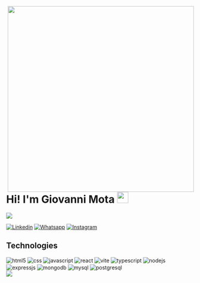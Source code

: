 <img align='right' height='500em' src='https://raw.githubusercontent.com/gist/devmatheusmota/6a7fd17004ef8d76374bacfe4598e71f/raw/1c593c2d9b3fbd5951d0ccbfaf9dd570a85fe5de/githubcard.svg'/>
<h1>Hi! I'm Giovanni Mota <img width="30" src="https://c.tenor.com/Wx9IEmZZXSoAAAAi/hi.gif"></h1>
<p><img src='https://komarev.com/ghpvc/?username=devgiovannimota&color=yellow'/></p>

[![Linkedin](https://img.shields.io/badge/LinkedIn-0077B5?style=for-the-badge&logo=linkedin&logoColor=white)](https://www.linkedin.com/in/giovanni-mota-oliveira/)
[![Whatsapp](https://img.shields.io/badge/WhatsApp-25D366?style=for-the-badge&logo=whatsapp&logoColor=white)](https://wa.me/5519989218480/)
[![Instagram](https://img.shields.io/badge/Instagram-E4405F?style=for-the-badge&logo=instagram&logoColor=white)](https://www.instagram.com/gihmt12/)

## Technologies

<div style='display: inline-block'>
  <img align='center' alt='html5' src='https://img.shields.io/badge/HTML5-E34F26?style=for-the-badge&logo=html5&logoColor=white'>
  <img align='center' alt='css' src='https://img.shields.io/badge/CSS3-1572B6?style=for-the-badge&logo=css3&logoColor=white'>
  <img align='center' alt='javascript' src='https://img.shields.io/badge/JavaScript-F7DF1E?style=for-the-badge&logo=javascript&logoColor=black'>
  <img align='center' alt='react' src='https://img.shields.io/badge/react-%2320232a.svg?style=for-the-badge&logo=react&logoColor=%2361DAFB'>
  <img align='center' alt='vite' src='https://img.shields.io/badge/vite-%23646CFF.svg?style=for-the-badge&logo=vite&logoColor=white'>  
  <img align='center' alt='typescript' src='https://img.shields.io/badge/TypeScript-007ACC?style=for-the-badge&logo=typescript&logoColor=white'>
  <img align='center' alt='nodejs' src='https://img.shields.io/badge/Node.js-43853D?style=for-the-badge&logo=node.js&logoColor=white'>
  <img align='center' alt='expressjs' src='https://img.shields.io/badge/Express.js-404D59?style=for-the-badge'>  
  <img align='center' alt='mongodb' src='https://img.shields.io/badge/MongoDB-4EA94B?style=for-the-badge&logo=mongodb&logoColor=white'>
  <img align='center' alt='mysql' src='https://img.shields.io/badge/mysql-%2300f.svg?style=for-the-badge&logo=mysql&logoColor=white'>
  <img align='center' alt='postgresql' src='https://img.shields.io/badge/postgres-%23316192.svg?style=for-the-badge&logo=postgresql&logoColor=white'>
</div><br/>

<img src='https://github-readme-stats.vercel.app/api?username=devgiovannimota&show_icons=true&theme=dracula' />
